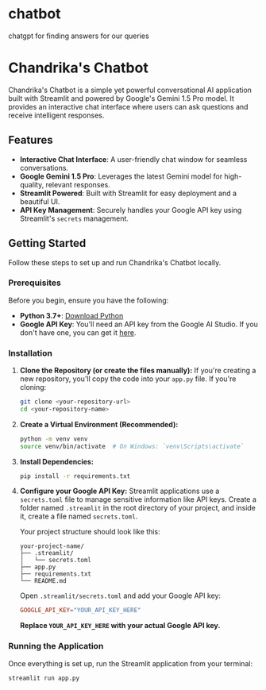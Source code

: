 # chatbot
chatgpt for finding answers for our queries

# Chandrika's Chatbot

Chandrika's Chatbot is a simple yet powerful conversational AI application built with Streamlit and powered by Google's Gemini 1.5 Pro model. It provides an interactive chat interface where users can ask questions and receive intelligent responses.

## Features

* **Interactive Chat Interface**: A user-friendly chat window for seamless conversations.
* **Google Gemini 1.5 Pro**: Leverages the latest Gemini model for high-quality, relevant responses.
* **Streamlit Powered**: Built with Streamlit for easy deployment and a beautiful UI.
* **API Key Management**: Securely handles your Google API key using Streamlit's `secrets` management.

## Getting Started

Follow these steps to set up and run Chandrika's Chatbot locally.

### Prerequisites

Before you begin, ensure you have the following:

* **Python 3.7+**: [Download Python](https://www.python.org/downloads/)
* **Google API Key**: You'll need an API key from the Google AI Studio. If you don't have one, you can get it [here](https://aistudio.google.com/app/apikey).

### Installation

1.  **Clone the Repository (or create the files manually):**
    If you're creating a new repository, you'll copy the code into your `app.py` file. If you're cloning:
    ```bash
    git clone <your-repository-url>
    cd <your-repository-name>
    ```

2.  **Create a Virtual Environment (Recommended):**
    ```bash
    python -m venv venv
    source venv/bin/activate  # On Windows: `venv\Scripts\activate`
    ```

3.  **Install Dependencies:**
    ```bash
    pip install -r requirements.txt
    ```

4.  **Configure your Google API Key:**
    Streamlit applications use a `secrets.toml` file to manage sensitive information like API keys. Create a folder named `.streamlit` in the root directory of your project, and inside it, create a file named `secrets.toml`.

    Your project structure should look like this:
    ```
    your-project-name/
    ├── .streamlit/
    │   └── secrets.toml
    ├── app.py
    ├── requirements.txt
    └── README.md
    ```

    Open `.streamlit/secrets.toml` and add your Google API key:
    ```toml
    GOOGLE_API_KEY="YOUR_API_KEY_HERE"
    ```
    **Replace `YOUR_API_KEY_HERE` with your actual Google API key.**

### Running the Application

Once everything is set up, run the Streamlit application from your terminal:

```bash
streamlit run app.py
